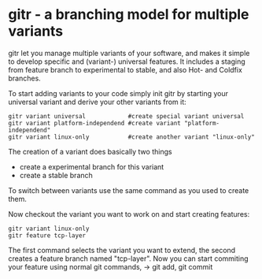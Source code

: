 gitr - a branching model for multiple variants
==============================================

gitr let you manage multiple variants of your software, and makes it simple to
develop specific and (variant-) universal features.
It includes a staging from feature branch to experimental to stable, and also Hot- and Coldfix branches.

To start adding variants to your code simply init gitr by starting your universal variant and 
derive your other variants from it:

    gitr variant universal            #create special variant universal
    gitr variant platform-independend #create variant "platform-independend"
    gitr variant linux-only           #create another variant "linux-only"

The creation of a variant does basically two things

* create a experimental branch for this variant
* create a stable branch

To switch between variants use the same command as you used to create them.

Now checkout the variant you want to work on and start creating features:

    gitr variant linux-only
    gitr feature tcp-layer

The first command selects the variant you want to extend, the second creates a feature branch named "tcp-layer".
Now you can start commiting your feature using normal git commands, -> git add, git commit



